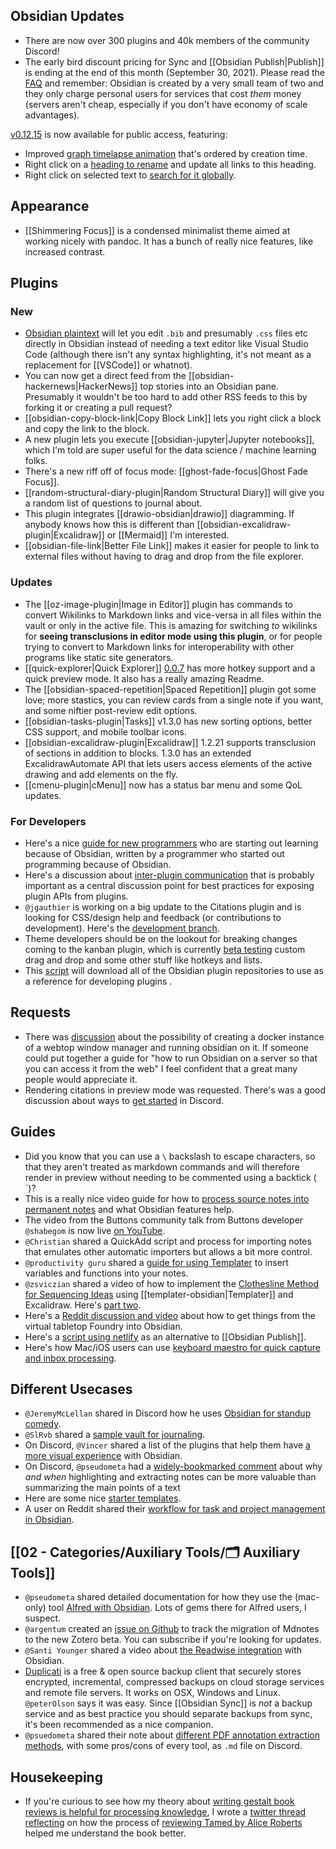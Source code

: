 ## Obsidian Updates

- There are now over 300 plugins and 40k members of the community Discord!
- The early bird discount pricing for Sync and [[Obsidian Publish|Publish]] is ending at the end of this month (September 30, 2021). Please read the [FAQ](https://forum.obsidian.md/t/last-chance-to-get-early-bird-discount-for-sync-and-publish-before-september-30-2021/23541) and remember: Obsidian is created by a very small team of two and they only charge personal users for services that cost _them_ money (servers aren't cheap, especially if you don't have economy of scale advantages).

[v0.12.15](https://forum.obsidian.md/t/obsidian-release-v0-12-15/23348) is now available for public access, featuring:

- Improved [graph timelapse animation](https://forum.obsidian.md/t/obsidian-release-v0-12-13/21959) that's ordered by creation time.
- Right click on a [heading to rename](https://forum.obsidian.md/t/obsidian-release-v0-12-14/23046) and update all links to this heading.
- Right click on selected text to [search for it globally](https://forum.obsidian.md/t/obsidian-release-v0-12-15/23348).

## Appearance

- [[Shimmering Focus]] is a condensed minimalist theme aimed at working nicely with pandoc. It has a bunch of really nice features, like increased contrast.

## Plugins

### New

- [Obsidian plaintext](https://github.com/dbarenholz/obsidian-plaintext) will let you edit `.bib` and presumably `.css` files etc directly in Obsidian instead of needing a text editor like Visual Studio Code (although there isn't any syntax highlighting, it's not meant as a replacement for [[VSCode]] or whatnot).
- You can now get a direct feed from the [[obsidian-hackernews|HackerNews]] top stories into an Obsidian pane. Presumably it wouldn't be too hard to add other RSS feeds to this by forking it or creating a pull request?
- [[obsidian-copy-block-link|Copy Block Link]] lets you right click a block and copy the link to the block.
- A new plugin lets you execute [[obsidian-jupyter|Jupyter notebooks]], which I'm told are super useful for the data science / machine learning folks.
- There's a new riff off of focus mode: [[ghost-fade-focus|Ghost Fade Focus]].
- [[random-structural-diary-plugin|Random Structural Diary]] will give you a random list of questions to journal about.
- This plugin integrates [[drawio-obsidian|drawio]] diagramming. If anybody knows how this is different than [[obsidian-excalidraw-plugin|Excalidraw]] or [[Mermaid]] I'm interested.
- [[obsidian-file-link|Better File Link]] makes it easier for people to link to external files without having to drag and drop from the file explorer.

### Updates

- The [[oz-image-plugin|Image in Editor]] plugin has commands to convert Wikilinks to Markdown links and vice-versa in all files within the vault or only in the active file. This is amazing for switching _to_ wikilinks for **seeing transclusions in editor mode using this plugin**, or for people trying to convert to Markdown links for interoperability with other programs like static site generators.
- [[quick-explorer|Quick Explorer]] [0.0.7](https://github.com/pjeby/quick-explorer) has more hotkey support and a quick preview mode. It also has a really amazing Readme.
- The [[obsidian-spaced-repetition|Spaced Repetition]] plugin got some love; more stastics, you can review cards from a single note if you want, and some niftier post-review edit options.
- [[obsidian-tasks-plugin|Tasks]] v1.3.0 has new sorting options, better CSS support, and mobile toolbar icons.
- [[obsidian-excalidraw-plugin|Excalidraw]] 1.2.21 supports transclusion of sections in addition to blocks. 1.3.0 has an extended ExcalidrawAutomate API that lets users access elements of the active drawing and add elements on the fly.
- [[cmenu-plugin|cMenu]] now has a status bar menu and some QoL updates.

### For Developers

- Here's a nice [guide for new programmers](https://joschuasgarden.com/Five+lessons+from+a+new+programmer+for+a+new+programmer) who are starting out learning because of Obsidian, written by a programmer who started out programming because of Obsidian.
- Here's a discussion about [inter-plugin communication](https://forum.obsidian.md/t/inter-plugin-communication-expose-api-to-other-plugins/23618) that is probably important as a central discussion point for best practices for exposing plugin APIs from plugins.
- `@jgauthier` is working on a big update to the Citations plugin and is looking for CSS/design help and feedback (or contributions to development). Here's the [development branch](https://github.com/hans/obsidian-citation-plugin/tree/references-view).
- Theme developers should be on the lookout for breaking changes coming to the kanban plugin, which is currently [beta testing](https://github.com/mgmeyers/obsidian-kanban/releases/tag/1.0.0-beta.1) custom drag and drop and some other stuff like hotkeys and lists.
- This [script](https://github.com/luckman212/obsidian-plugin-downloader) will download all of the Obsidian plugin repositories to use as a reference for developing plugins
  .

## Requests

- There was [discussion](https://discord.com/channels/686053708261228577/694233507500916796/883218999628927066) about the possibility of creating a docker instance of a webtop window manager and running obsidian on it. If someone could put together a guide for "how to run Obsidian on a server so that you can access it from the web" I feel confident that a great many people would appreciate it.
- Rendering citations in preview mode was requested. There's was a good discussion about ways to [get started](https://discord.com/channels/686053708261228577/722584061087842365/881108789774942258) in Discord.

## Guides

- Did you know that you can use a `\` backslash to escape characters, so that they aren't treated as markdown commands and will therefore render in preview without needing to be commented using a backtick ( \`)?
- This is a really nice video guide for how to [process source notes into permanent notes](https://www.youtube.com/watch?v=qQM1pjxu3WE) and what Obsidian features help.
- The video from the Buttons community talk from Buttons developer `@shabegom` is now live [on YouTube](https://www.youtube.com/watch?v=3LhtmBYy6Jc).
- `@Christian` shared a QuickAdd script and process for importing notes that emulates other automatic importers but allows a bit more control.
- `@productivity guru` shared a [guide for using Templater](https://www.youtube.com/watch?v=LjdJbknTjm4) to insert variables and functions into your notes.
- `@zsviczian` shared a video of how to implement the [Clothesline Method for Sequencing Ideas](https://www.youtube.com/watch?v=q8KF3flIyKs&feature=youtu.be) using [[templater-obsidian|Templater]] and Excalidraw. Here's [part two](https://www.youtube.com/watch?v=yhljjFPzpzI).
- Here's a [Reddit discussion and video](https://www.reddit.com/r/FoundryVTT/comments/ozxpte/obsidian_md_module_or_markdown_integration/) about how to get things from the virtual tabletop Foundry into Obsidian.
- Here's a [script using netlify](https://forum.obsidian.md/t/yet-another-free-publish-yafp/23608) as an alternative to [[Obsidian Publish]].
- Here's how Mac/iOS users can use [keyboard maestro for quick capture and inbox processing](https://forum.obsidian.md/t/quick-capture-mac-ios-and-inbox-processing/21808).

## Different Usecases

- `@JeremyMcLellan` shared in Discord how he uses [Obsidian for standup comedy](https://discord.com/channels/686053708261228577/805952223124520961/883076332144168961).
- `@SlRvb` shared a [sample vault for journaling](https://forum.obsidian.md/t/slrvbs-journaling-setup/22346/14).
- On Discord, `@Vincer` shared a list of the plugins that help them have [a more visual experience](https://discord.com/channels/686053708261228577/707816848615407697/853289760578469948) with Obsidian.
- On Discord, `@pseudometa` had a [widely-bookmarked comment](https://discord.com/channels/686053708261228577/700466324840775831/881472955853459486) about why _and when_ highlighting and extracting notes can be more valuable than summarizing the main points of a text
- Here are some nice [starter templates](https://github.com/masonlr/obsidian-starter-templates).
- A user on Reddit shared their [workflow for task and project management in Obsidian](https://www.reddit.com/r/ObsidianMD/comments/pepced/hey_everyone_i_just_wanted_to_share_my_personal/).

## [[02 - Categories/Auxiliary Tools/🗂️ Auxiliary Tools]]

- `@pseudometa` shared detailed documentation for how they use the (mac-only) tool [Alfred with Obsidian](https://github.com/chrisgrieser/shimmering-obsidian/releases/latest). Lots of gems there for Alfred users, I suspect.
- `@argentum` created an [issue on Github](https://github.com/argenos/zotero-mdnotes/issues/133) to track the migration of Mdnotes to the new Zotero beta. You can subscribe if you're looking for updates.
- `@Santi Younger` shared a video about [the Readwise integration](https://youtu.be/g_5Pk7XwDFg) with Obsidian.
- [Duplicati](https://github.com/duplicati/duplicati) is a free & open source backup client that securely stores encrypted, incremental, compressed backups on cloud storage services and remote file servers. It works on OSX, Windows and Linux. `@peterOlson` says it was easy. Since [[Obsidian Sync]] is _not_ a backup service and as best practice you should separate backups from sync, it's been recommended as a nice companion.
- `@psuedometa` shared their note about [different PDF annotation extraction methods](http://discordapp.com/channels/686053708261228577/722584061087842365/882368061481570324), with some pros/cons of every tool, as `.md` file on Discord.

## Housekeeping

- If you're curious to see how my theory about [writing gestalt book reviews is helpful for processing knowledge](https://eleanorkonik.com/lit-review-value-gestalt-reflection/), I wrote a [twitter thread reflecting](https://twitter.com/EleanorKonik/status/1432855712934289408) on how the process of [reviewing Tamed by Alice Roberts](https://eleanorkonik.com/book-review-tamed/) helped me understand the book better.
